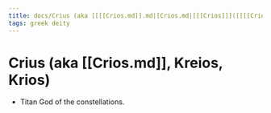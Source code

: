 ```yaml
---
title: docs/Crius (aka [[[[Crios.md]].md|[Crios.md|[[[Crios]]]([[[[Crios.md]].md|[Crios.md|[Crios]].md)]([[[[Crios.md]].md|[Crios.md|[[Crios]]]([[[[Crios.md]].md|[Crios.md|[Crios]].md).md), Kreios, Krios)
tags: greek deity
---
```


# Crius (aka [[Crios.md]], Kreios, Krios) 
- Titan God of the constellations.